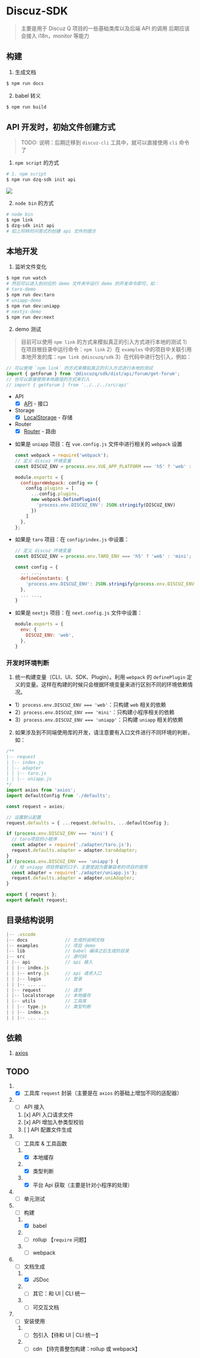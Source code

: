 # Discuz-SDK
> 主要是用于 Discuz Q 项目的一些基础类库以及后端 API 的调用
> 后期应该会接入 i18n，monitor 等能力

## 构建
1. 生成文档
```bash
$ npm run docs
```

2. babel 转义
```bash
$ npm run build
```

## API 开发时，初始文件创建方式
> TODO: 说明：后期迁移到 `discuz-cli` 工具中，就可以直接使用 `cli` 命令了

1. `npm script` 的方式
```bash
# 1. npm script
$ npm run dzq-sdk init api
```
![](https://main.qcloudimg.com/raw/62d62c4ac6154f2044087787012baedd.png)

2. `node bin` 的方式
```bash
# node bin
$ npm link
$ dzq-sdk init api
# 如上同样的问答式的创建 api 文件的提示
```

## 本地开发

1. 监听文件变化
```bash
$ npm run watch
# 然后可以进入到对应的 demo 文件夹中运行 demo 的开发命令即可，如：
# taro-demo
$ npm run dev:taro
# uniapp-demo
$ npm run dev:uniapp
# nextjs-demo
$ npm run dev:next
```

2. demo 测试
> 目前可以使用 `npm link` 的方式来模拟真正的引入方式进行本地的测试
1）在项目根目录中运行命令：`npm link`
2）在 `examples` 中的项目中关联引用本地开发的库：`npm link @discuzq/sdk`
3）在代码中进行包引入，例如：

```javascript
// 可以使用 `npm link` 的方式来模拟真正的引入方式进行本地的测试
import { getForum } from '@discuzq/sdk/dist/api/forum/get-forum';
// 也可以直接使用本地路径的方式来引入
// import { getForum } from '../../../src/api'
```

<!--<ComponentTOC>-->
- API
  - [x] [API](./src/api) - 接口
- Storage
  - [x] [LocalStorage](./src/localstorage) - 存储
- Router
  - [x] [Router](./src/router) - 路由
<!--</ComponentTOC>-->

- 如果是 `uniapp` 项目：在 `vue.config.js` 文件中进行相关的 `webpack` 设置
  ```javascript
  const webpack = require('webpack');
  // 定义 discuz 环境变量
  const DISCUZ_ENV = process.env.VUE_APP_PLATFORM === 'h5' ? 'web' : 'uniapp';

  module.exports = {
    configureWebpack: config => {
      config.plugins = [
        ...config.plugins,
        new webpack.DefinePlugin({
          'process.env.DISCUZ_ENV': JSON.stringify(DISCUZ_ENV)
        })
      ]
    },
  };
  ```

- 如果是 `taro` 项目：在 `config/index.js` 中设置：
  ```javascript
  // 定义 discuz 环境变量
  const DISCUZ_ENV = process.env.TARO_ENV === 'h5' ? 'web' : 'mini';

  const config = {
    ... ...,
    defineConstants: {
      'process.env.DISCUZ_ENV': JSON.stringify(process.env.DISCUZ_ENV),
    },
    ... ...,
  }
  ```

- 如果是 `nextjs` 项目：在 `next.config.js` 文件中设置：
  ```javascript
  module.exports = {
    env: {
      DISCUZ_ENV: 'web',
    },
  }
  ```

### 开发时环境判断
1. 统一构建变量（CLI、UI、SDK、Plugin）。利用 `webpack` 的 `definePlugin` 定义的变量。这样在构建的时候只会根据环境变量来进行区别不同的环境依赖情况。
- 1）`process.env.DISCUZ_ENV === 'web'`：只构建 `web` 相关的依赖
- 2）`process.env.DISCUZ_ENV === 'mini'`：只构建小程序相关的依赖
- 3）`process.env.DISCUZ_ENV === 'uniapp'`：只构建 `uniapp` 相关的依赖

2. 如果涉及到不同端使用库的开发，请注意要有入口文件进行不同环境的判断，如：
```javascript
/**
|-- request
| |-- index.js
| |-- adapter
| | |-- taro.js
| | |-- uniapp.js
*/
import axios from 'axios';
import defaultConfig from './defaults';

const request = axios;

// 设置默认配置
request.defaults = { ...request.defaults, ...defaultConfig };

if (process.env.DISCUZ_ENV === 'mini') {
  // taro项目的小程序
  const adapter = require('./adapter/taro.js');
  request.defaults.adapter = adapter.taroAdapter;
}
if (process.env.DISCUZ_ENV === 'uniapp') {
  // 给 uniapp 项目预留的口子，主要是因为要兼容老的项目的使用
  const adapter = require('./adapter/uniapp.js');
  request.defaults.adapter = adapter.uniAdapter;
}

export { request };
export default request;
```

## 目录结构说明
```javascript
|-- .vscode
|-- docs              // 生成的说明文档
|-- examples          // 项目 demo
|-- lib               // babel 编译之后生成的目录
|-- src               // 源代码
| |-- api             // api 接入
| | |-- index.js
| | |-- entry.js      // api 请求入口
| | |-- login         // 登录
| | |-- ... ...
| |-- request         // 请求
| |-- localstorage    // 本地缓存
| |-- utils           // 工具库
| | |-- type.js       // 类型判断
| | |-- index.js
| | |-- ... ...
```

## 依赖
1. [axios](https://github.com/axios/axios)

## TODO
1. - [x] 工具库 `request` 封装（主要是在 `axios` 的基础上增加不同的适配器）
2. - [ ] API 接入
   1. [x] API 入口请求文件
   2. [x] API 增加入参类型校验
   3. [ ] API 配置文件生成
3. - [ ] 工具库 & 工具函数
   1. - [x] 本地缓存
   2. - [x] 类型判断
   3. - [x] 平台 Api 获取（主要是针对小程序的处理）
4. - [ ] 单元测试
5. - [ ] 构建
   1. - [x] babel
   2. - [ ] rollup 【`require` 问题】
   3. - [ ] webpack
6. - [ ] 文档生成
   1. - [x] JSDoc
   2. - [ ] 其它：和 UI | CLI 统一
   3. - [ ] 可交互文档
7. - [ ] 安装使用
   1. - [ ] 包引入【待和 UI | CLI 统一】
   2. - [ ] cdn 【待完善整包构建：rollup 或 webpack】